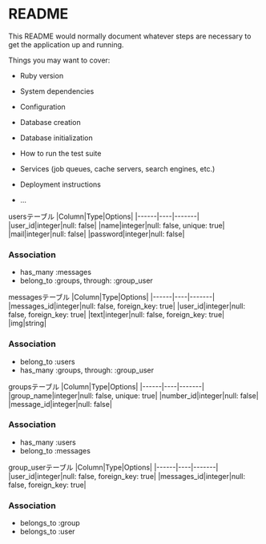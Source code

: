 # README

This README would normally document whatever steps are necessary to get the
application up and running.

Things you may want to cover:

* Ruby version

* System dependencies

* Configuration

* Database creation

* Database initialization

* How to run the test suite

* Services (job queues, cache servers, search engines, etc.)

* Deployment instructions

* ...

usersテーブル
|Column|Type|Options|
|------|----|-------|
|user_id|integer|null: false|
|name|integer|null: false, unique: true|
|mail|integer|null: false|
|password|integer|null: false|
### Association
- has_many :messages
- belong_to :groups, through: :group_user

messagesテーブル
|Column|Type|Options|
|------|----|-------|
|messages_id|integer|null: false, foreign_key: true|
|user_id|integer|null: false, foreign_key: true|
|text|integer|null: false, foreign_key: true|
|img|string|
### Association
- belong_to :users
- has_many :groups, through: :group_user

groupsテーブル
|Column|Type|Options|
|------|----|-------|
|group_name|integer|null: false, unique: true|
|number_id|integer|null: false|
|message_id|integer|null: false|
### Association
- has_many :users
- belong_to :messages

group_userテーブル
|Column|Type|Options|
|------|----|-------|
|user_id|integer|null: false, foreign_key: true|
|messages_id|integer|null: false, foreign_key: true|
### Association
- belongs_to :group
- belongs_to :user